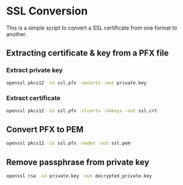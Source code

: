 # SSL Conversion

This is a simple script to convert a SSL certificate from one format to another.

## Extracting certificate & key from a PFX file

### Extract private key

```sh
openssl pkcs12 -in ssl.pfx -nocerts -out private.key
```

### Extract certificate

```sh
openssl pkcs12 -in ssl.pfx -clcerts -nokeys -out ssl.crt
```

## Convert PFX to PEM

```sh
openssl pkcs12 -in ssl.pfx -nodes -out ssl.pem
```

## Remove passphrase from private key

```sh
openssl rsa -in private.key -out decrypted_private.key
```
